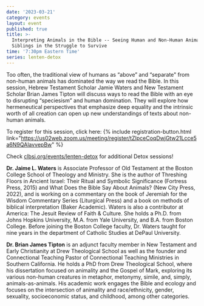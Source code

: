 ```yaml
---
date: '2023-03-21'
category: events
layout: event
published: true
title: >-
  Interpreting Animals in the Bible -- Seeing Human and Non-Human Animals as
  Siblings in the Struggle to Survive
time: '7:30pm Eastern Time'
series: lenten-detox
---
```

Too often, the traditional view of humans as “above” and “separate" from non-human animals has dominated the way we read the Bible. In this session, Hebrew Testament Scholar Jamie Waters and New Testament Scholar Brian James Tipton will discuss ways to read the Bible with an eye to disrupting “speciesism” and human domination. They will explore how hermeneutical perspectives that emphasize deep equality and the intrinsic worth of all creation can open up new understandings of texts about non-human animals.

To register for this session, click here: {% include registration-button.html link="https://us02web.zoom.us/meeting/register/tZIpceCoqDwjGtw21Lcce5a6N9QAlavvepBw" %}

Check [clbsj.org/events/lenten-detox](https://clbsj.org/events/lenten-detox/) for additional Detox sessions!

**Dr. Jaime L. Waters** is Associate Professor of Old Testament at the Boston College School of Theology and Ministry. She is the author of Threshing Floors in Ancient Israel: Their Ritual and Symbolic Significance (Fortress Press, 2015) and What Does the Bible Say About Animals? (New City Press, 2022), and is working on a commentary on the book of Jeremiah for the Wisdom Commentary Series (Liturgical Press) and a book on methods of biblical interpretation (Baker Academic). Waters is also a contributor at America: The Jesuit Review of Faith & Culture. She holds a Ph.D. from Johns Hopkins University, M.A. from Yale University, and B.A. from Boston College. Before joining the Boston College faculty, Dr. Waters taught for nine years in the department of Catholic Studies at DePaul University.

**Dr. Brian James Tipton** is an adjunct faculty member in New Testament and Early Christianity at Drew Theological School as well as the founder and Connectional Teaching Pastor of Connectional Teaching Ministries in Southern California. He holds a PhD from Drew Theological School, where his dissertation focused on animality and the Gospel of Mark, exploring its various non-human creatures in metaphor, metonymy, simile, and, simply, animals-as-animals. His academic work engages the Bible and ecology and focuses on the intersection of animality and race/ethnicity, gender, sexuality, socioeconomic status, and childhood, among other categories.
